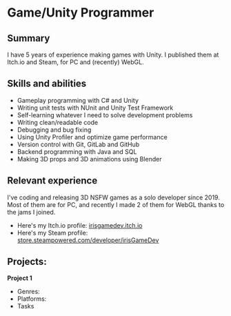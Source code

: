 # Game/Unity Programmer

## Summary
I have 5 years of experience making games with Unity. I published them at Itch.io and Steam, for PC and (recently) WebGL.


## Skills and abilities
- Gameplay programming with C# and Unity
- Writing unit tests with NUnit and Unity Test Framework
- Self-learning whatever I need to solve development problems
- Writing clean/readable code
- Debugging and bug fixing
- Using Unity Profiler and optimize game performance
- Version control with Git, GitLab and GitHub
- Backend programming with Java and SQL
- Making 3D props and 3D animations using Blender


## Relevant experience
I've coding and releasing 3D NSFW games as a solo developer since 2019.
Most of them are for PC, and recently I made 2 of them for WebGL thanks to the
jams I joined.

- Here's my Itch.io profile: [irisgamedev.itch.io](https://irisgamedev.itch.io/)
- Here's my Steam profile: [store.steampowered.com/developer/irisGameDev](https://store.steampowered.com/developer/irisGameDev)


## Projects:

**Project 1**
- Genres:
- Platforms:
- Tasks
